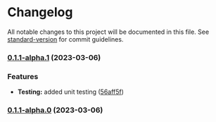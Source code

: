 # Changelog

All notable changes to this project will be documented in this file. See [standard-version](https://github.com/conventional-changelog/standard-version) for commit guidelines.

### [0.1.1-alpha.1](https://github.com/mazkaaa/otentikator/compare/v0.1.1-alpha.0...v0.1.1-alpha.1) (2023-03-06)


### Features

* **Testing:** added unit testing ([56aff5f](https://github.com/mazkaaa/otentikator/commit/56aff5f9e4c66aa7d5cc8ea7754b9f4b721ea5d9))

### [0.1.1-alpha.0](https://github.com/mazkaaa/otentikator/compare/v1.0.0...v0.1.1-alpha.0) (2023-03-06)
